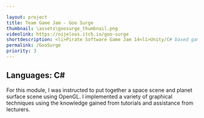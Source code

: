 ```yaml
---

layout: project
title: Team Game Jam - Goo Surge
thumbnail: \assets\goosurge_thumbnail.png
videolink: https://nijelous.itch.io/goo-surge
shortdescription: <li>Pirate Software Game Jam 14<li>Unity/C# based game with team<li>2 week development
permalink: /GooSurge
priority: 3
---
```

<h2>Languages: C#</h2>
For this module, I was instructed to put together a space scene and planet surface scene using OpenGL. I implemented a variety of graphical techniques using the knowledge gained from tutorials and assistance from lecturers.
